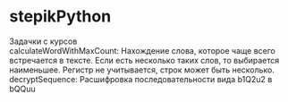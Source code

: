 # stepikPython
Задачки с курсов
<br>calculateWordWithMaxCount: Нахождение слова, которое чаще всего встречается в тексте. Если есть несколько таких слов, то выбирается наименьшее. Регистр не учитывается, строк может быть несколько.
<br>decryptSequence: Расшифровка последовательности вида b1Q2u2 в bQQuu
